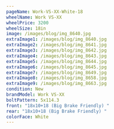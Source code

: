 ```yaml
---
pageName: Work-VS-XX-White-18
wheelName: Work VS-XX
wheelPrice: 3200
wheelSize: 18in
image: /images/blog/img_8640.jpg
extraImage1: /images/blog/img_8640.jpg
extraImage2: /images/blog/img_8641.jpg
extraImage3: /images/blog/img_8642.jpg
extraImage4: /images/blog/img_8643.jpg
extraImage5: /images/blog/img_8644.jpg
extraImage6: /images/blog/img_8645.jpg
extraImage7: /images/blog/img_8649.jpg
extraImage8: /images/blog/img_8658.jpg
extraImage9: /images/blog/img_8663.jpg
condition: New
brandModel: Work VS-XX
boltPattern: 5x114.3
front: "18x10+18 (Big Brake Friendly) "
rear: "18x10+18 (Big Brake Friendly) "
colorFace: White
---
```

